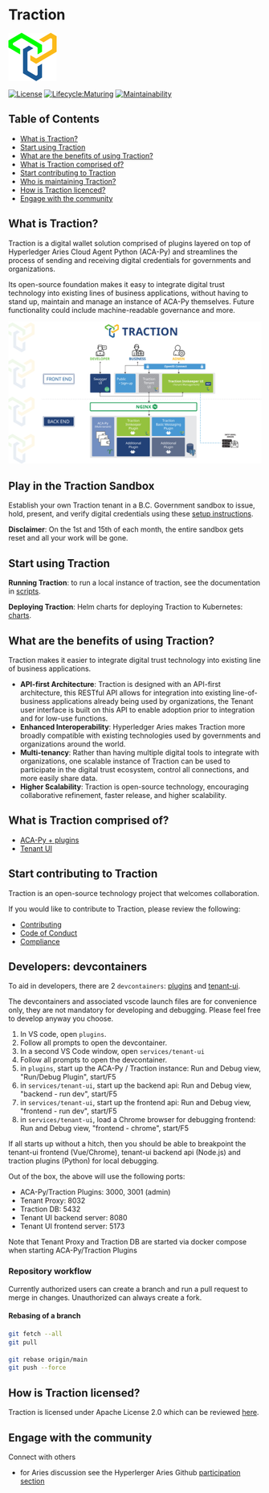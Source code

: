 # Traction

![Traction Logo](./docs/assets/readme-logo.png)

[![License](https://img.shields.io/badge/License-Apache%202.0-blue.svg)](LICENSE) [![Lifecycle:Maturing](https://img.shields.io/badge/Lifecycle-Maturing-007EC6)](<Redirect-URL>) [![Maintainability](https://api.codeclimate.com/v1/badges/e6df50041dd4373c7e15/maintainability)](https://codeclimate.com/github/bcgov/traction/maintainability)


## Table of Contents

- [What is Traction?](#what-is-traction)
- [Start using Traction](#start-using-traction)
- [What are the benefits of using Traction?](#what-are-the-benefits-of-using-traction)
- [What is Traction comprised of?](#what-is-traction-comprised-of)
- [Start contributing to Traction](#start-contributing-to-traction)
- [Who is maintaining Traction?](#who-is-maintaining-traction)
- [How is Traction licenced?](#how-is-traction-licensed)
- [Engage with the community](#engage-with-the-community)


## What is Traction?

Traction is a digital wallet solution comprised of plugins layered on top of Hyperledger Aries Cloud Agent Python (ACA-Py) and streamlines the process of sending and receiving digital credentials for governments and organizations.

Its open-source foundation makes it easy to integrate digital trust technology into existing lines of business applications, without having to stand up, maintain and manage an instance of ACA-Py themselves. Future functionality could include machine-readable governance and more.

![Arch Diagram](./docs/assets/traction-flow-chart-1600x900-12162022-01.jpg)

## Play in the Traction Sandbox

Establish your own Traction tenant in a B.C. Government sandbox to issue, hold, present, and verify digital credentials using these [setup instructions](./docs/traction-anoncreds-workshop.md).

**Disclaimer**: On the 1st and 15th of each month, the entire sandbox gets reset and all your work will be gone.

## Start using Traction

**Running Traction**: to run a local instance of traction, see the documentation in [scripts](./scripts/README.md).

**Deploying Traction**: Helm charts for deploying Traction to Kubernetes: [charts](./charts/README.md).


## What are the benefits of using Traction?

Traction makes it easier to integrate digital trust technology into existing line of business applications.

- **API-first Architecture**: Traction is designed with an API-first architecture, this RESTful API allows for integration into existing line-of-business applications already being used by organizations, the Tenant user interface is built on this API to enable adoption prior to integration and for low-use functions.
- **Enhanced Interoperability**: Hyperledger Aries makes Traction more broadly compatible with existing technologies used by governments and organizations around the world.
- **Multi-tenancy**: Rather than having multiple digital tools to integrate with organizations, one scalable instance of Traction can be used to participate in the digital trust ecosystem, control all connections, and more easily share data.
- **Higher Scalability**: Traction is open-source technology, encouraging collaborative refinement, faster release, and higher scalability.


## What is Traction comprised of?

- [ACA-Py + plugins](./plugins/README.md)
- [Tenant UI](./services/tenant-ui/README.md)


## Start contributing to Traction

Traction is an open-source technology project that welcomes collaboration.

If you would like to contribute to Traction, please review the following:

- [Contributing](./CONTRIBUTING.md)
- [Code of Conduct](./CODE_OF_CONDUCT.md)
- [Compliance](./COMPLIANCE.yaml)


## Developers: devcontainers
To aid in developers, there are 2 `devcontainers`: [plugins](./plugins/.devcontainer/devcontainer.json) and [tenant-ui](./services/tenant-ui/.devcontainer/devcontainer.json).

The devcontainers and associated vscode launch files are for convenience only, they are not mandatory for developing and debugging. Please feel free to develop anyway you choose.

1. In VS code, open `plugins`.
2. Follow all prompts to open the devcontainer.
3. In a second VS Code window, open `services/tenant-ui`
4. Follow all prompts to open the devcontainer.
5. in `plugins`, start up the ACA-Py / Traction instance: Run and Debug view, "Run/Debug Plugin", start/F5
6. in `services/tenant-ui`, start up the backend api: Run and Debug view, "backend - run dev", start/F5
7. in `services/tenant-ui`, start up the frontend api: Run and Debug view, "frontend - run dev", start/F5
8. in `services/tenant-ui`, load a Chrome browser for debugging frontend: Run and Debug view, "frontend - chrome", start/F5

If all starts up without a hitch, then you should be able to breakpoint the tenant-ui frontend (Vue/Chrome), tenant-ui backend api (Node.js) and traction plugins (Python) for local debugging.

Out of the box, the above will use the following ports:

- ACA-Py/Traction Plugins: 3000, 3001 (admin)
- Tenant Proxy: 8032
- Traction DB: 5432
- Tenant UI backend server: 8080
- Tenant UI frontend server: 5173

Note that Tenant Proxy and Traction DB are started via docker compose when starting ACA-Py/Traction Plugins

### Repository workflow
Currently authorized users can create a branch and run a pull request to merge in changes. Unauthorized can always create a fork.

#### Rebasing of a branch
```bash
git fetch --all
git pull

git rebase origin/main
git push --force
```

## How is Traction licensed?

Traction is licensed under Apache License 2.0 which can be reviewed [here](./LICENSE).


## Engage with the community

Connect with others
- for Aries discussion see the Hyperlerger Aries Github [participation section](https://github.com/hyperledger/aries#project-participation)
